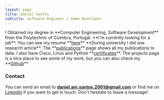 ```yaml
---
layout: page
title: Daniel Santos
subtitle: Software Engineer / Game Developer
---
```


<span class="fa fa-graduation-cap about-icon">
</span>
I Obtained my degree in **Computer Engineering, Software Development** from the Polytechnic of Coimbra, Portugal.

<span class="fa fa-briefcase about-icon">
</span>
**I'm currently looking for a job**. You can see my resume **<a href="https://danielsantos2001.github.io/Curriculum" style="color: inherit;"><ins>here</ins></a>**

<span class="fa fa-book-open about-icon">
</span>
**During university I did one research article**. The **<a href="https://danielsantos2001.github.io/Publications" style="color: inherit;"><ins>publications</ins></a>** page shows all my publications to date.

<span class="fa fa-file-alt about-icon">
</span>
I also have Cisco, Linux and Python **<a href="https://danielsantos2001.github.io/Certificates" style="color: inherit;"><ins>certificates</ins></a>**.

<span class="fa fa-bookmark about-icon">
</span>
The projects page is a nice place to see some of my work, but you can also check my **<a href="https://github.com/DanielSantos2001" style="color: inherit;"><ins>Github</ins></a>**

### Contact
You can send an email to **daniel.am.santos.2001@gmail.com** or find me on <a href="https://www.linkedin.com/in/daniel-am-santos/" style="color: inherit;"><ins>Linkedln</ins></a> if you want to get in touch. Don't hesitate to leave a message!

